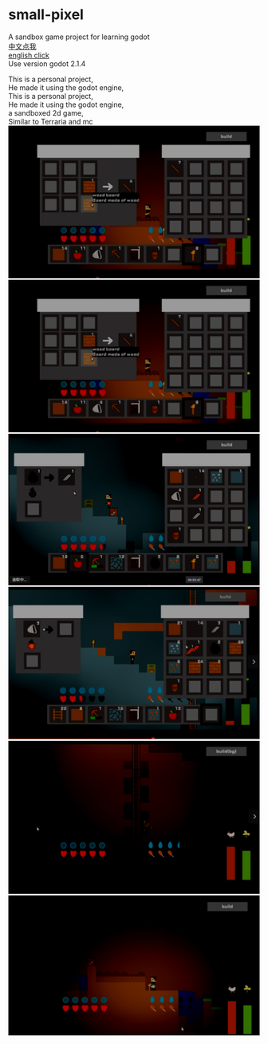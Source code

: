 # small-pixel  
A sandbox game project for learning godot  
[中文点我](/readme_zh.md)  
[english click](/readme.md)  
Use version   godot 2.1.4  

This is a personal project,  
He made it using the godot engine,  
This is a personal project,  
He made it using the godot engine,  
a sandboxed 2d game,  
Similar to Terraria and mc  
[![ScreenShot](/img1.png)](https://www.youtube.com/watch?v=XgNnDllDHMs)
![alt](/img1.png)
![alt](/img2.png)
![alt](/img3.png)
![alt](/img4.png)
![alt](/img5.png)

